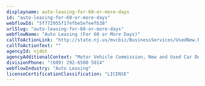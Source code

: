 ```yaml
---
displayname: auto-leasing-for-60-or-more-days
id: "auto-leasing-for-60-or-more-days"
webflowId: "5f772955f17efbe5efeefb38"
urlSlug: "auto-leasing-for-60-or-more-days"
webflowName: "Auto Leasing (For 60 or More Days)"
callToActionLink: "http://state.nj.us/mvcbiz/BusinessServices/UsedNew.htm"
callToActionText: ""
agencyId: njdot
agencyAdditionalContext: "Motor Vehicle Commission, New and Used Car Dealerships and Leasing Licenses"
divisionPhone: "(609) 292-6500 5014"
webflowIndustry: "Auto Leasing"
licenseCertificationClassification: "LICENSE"
---
```

